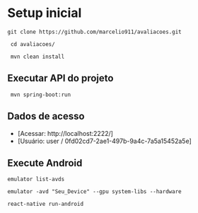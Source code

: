 # Setup inicial 
```
git clone https://github.com/marcelio911/avaliacoes.git
```
```
 cd avaliacoes/
```
```
 mvn clean install
```
## Executar API do projeto
```
 mvn spring-boot:run
 ```

## Dados de acesso
* [Acessar: http://localhost:2222/]
* [Usuário: user / 0fd02cd7-2ae1-497b-9a4c-7a5a15452a5e]

## Execute Android
```
emulator list-avds
```
```
emulator -avd "Seu_Device" --gpu system-libs --hardware
```
```
react-native run-android
```